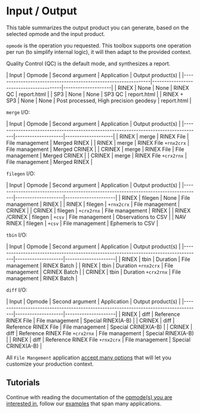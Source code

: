 Input / Output
==============

This table summarizes the output product you can generate,
based on the selected opmode and the input product.

`opmode` is the operation you requested. This toolbox
supports one operation per run (to simplify internal logic),
it will then adapt to the provided context.

Quality Control (QC) is the default mode, and synthesizes a report.


| Input                | Opmode              | Second argument   | Application                            | Output product(s)  |
|----------------------------------------------------------------|----------------------------------------|--------------------|
| RINEX                | None                | None              | RINEX QC                               | report.html        |
| SP3                  | None                | None              | SP3 QC                                 | report.html        |
| RINEX + SP3          | None                | None              | Post processed, High precision geodesy | report.html        |

`merge` I/O: 

| Input                | Opmode              | Second argument                        | Application        | Output product(s)  |
|-------------------------------------------------------------------------------------|--------------------|--------------------|
| RINEX                | merge               | RINEX File                             | File management    | Merged RINEX       |
| RINEX                | merge               | RINEX File `+rnx2crx`                  | File management    | Merged CRINEX      |
| CRINEX               | merge               | RINEX File                             | File management    | Merged CRINEX      |
| CRINEX               | merge               | RINEX File `+crx2rnx`                  | File management    | Merged RINEX       |

`filegen` I/O:

| Input                | Opmode              | Second argument                        | Application        | Output product(s)   |
|-------------------------------------------------------------------------------------|--------------------|---------------------|
| RINEX                | filegen             | None                                   | File management    | RINEX               |
| RINEX                | filegen             | `+rnx2crx`                             | File management    | CRINEX              |
| CRINEX               | filegen             | `+crx2rnx`                             | File management    | RINEX               |
| RINEX /CRINEX        | filegen             | `+csv`                                 | File management    | Observations to CSV |
| NAV RINEX            | filegen             | `+csv`                                 | File management    | Ephemeris to CSV    |

`tbin` I/O:

| Input                | Opmode              | Second argument                        | Application        | Output product(s)   |
|-------------------------------------------------------------------------------------|--------------------|---------------------|
| RINEX                | tbin                | Duration                               | File management    | RINEX Batch         |
| RINEX                | tbin                | Duration  `+rnx2crx`                   | File management    | CRINEX Batch        |
| CRINEX               | tbin                | Duration  `+crx2rnx`                   | File management    | RINEX Batch         |

`diff` I/O:

| Input                | Opmode              | Second argument                        | Application        | Output product(s)   |
|-------------------------------------------------------------------------------------|--------------------|---------------------|
| RINEX                | diff                | Reference RINEX File                   | File management    | Special RINEX(A-B)  |
| CRINEX               | diff                | Reference RINEX File                   | File management    | Special CRINEX(A-B) |
| CRINEX               | diff                | Reference RINEX File `+crx2rnx`        | File management    | Special RINEX(A-B)  |
| RINEX                | diff                | Reference RINEX File `+rnx2crx`        | File management    | Special CRINEX(A-B) |

All `File Mangement` application [accept many options](./FileProduction.md) that will let you customize your production context.


## Tutorials

Continue with reading the documentation of the [opmode(s) you are interested in](../README.md),
follow our [examples](../examples/README.md) that span many applications.
